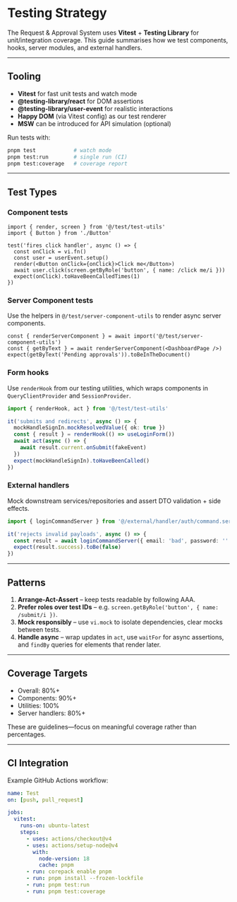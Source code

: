 # Testing Strategy

The Request & Approval System uses **Vitest** + **Testing Library** for unit/integration coverage. This guide summarises how we test components, hooks, server modules, and external handlers.

---

## Tooling

- **Vitest** for fast unit tests and watch mode
- **@testing-library/react** for DOM assertions
- **@testing-library/user-event** for realistic interactions
- **Happy DOM** (via Vitest config) as our test renderer
- **MSW** can be introduced for API simulation (optional)

Run tests with:

```bash
pnpm test            # watch mode
pnpm test:run        # single run (CI)
pnpm test:coverage   # coverage report
```

---

## Test Types

### Component tests

```tsx
import { render, screen } from '@/test/test-utils'
import { Button } from './Button'

test('fires click handler', async () => {
  const onClick = vi.fn()
  const user = userEvent.setup()
  render(<Button onClick={onClick}>Click me</Button>)
  await user.click(screen.getByRole('button', { name: /click me/i }))
  expect(onClick).toHaveBeenCalledTimes(1)
})
```

### Server Component tests

Use the helpers in `@/test/server-component-utils` to render async server components.

```tsx
const { renderServerComponent } = await import('@/test/server-component-utils')
const { getByText } = await renderServerComponent(<DashboardPage />)
expect(getByText('Pending approvals')).toBeInTheDocument()
```

### Form hooks

Use `renderHook` from our testing utilities, which wraps components in `QueryClientProvider` and `SessionProvider`.

```ts
import { renderHook, act } from '@/test/test-utils'

it('submits and redirects', async () => {
  mockHandleSignIn.mockResolvedValue({ ok: true })
  const { result } = renderHook(() => useLoginForm())
  await act(async () => {
    await result.current.onSubmit(fakeEvent)
  })
  expect(mockHandleSignIn).toHaveBeenCalled()
})
```

### External handlers

Mock downstream services/repositories and assert DTO validation + side effects.

```ts
import { loginCommandServer } from '@/external/handler/auth/command.server'

it('rejects invalid payloads', async () => {
  const result = await loginCommandServer({ email: 'bad', password: '' })
  expect(result.success).toBe(false)
})
```

---

## Patterns

1. **Arrange-Act-Assert** – keep tests readable by following AAA.
2. **Prefer roles over test IDs** – e.g. `screen.getByRole('button', { name: /submit/i })`.
3. **Mock responsibly** – use `vi.mock` to isolate dependencies, clear mocks between tests.
4. **Handle async** – wrap updates in `act`, use `waitFor` for async assertions, and `findBy` queries for elements that render later.

---

## Coverage Targets

- Overall: 80%+
- Components: 90%+
- Utilities: 100%
- Server handlers: 80%+

These are guidelines—focus on meaningful coverage rather than percentages.

---

## CI Integration

Example GitHub Actions workflow:

```yaml
name: Test
on: [push, pull_request]

jobs:
  vitest:
    runs-on: ubuntu-latest
    steps:
      - uses: actions/checkout@v4
      - uses: actions/setup-node@v4
        with:
          node-version: 18
          cache: pnpm
      - run: corepack enable pnpm
      - run: pnpm install --frozen-lockfile
      - run: pnpm test:run
      - run: pnpm test:coverage
```
